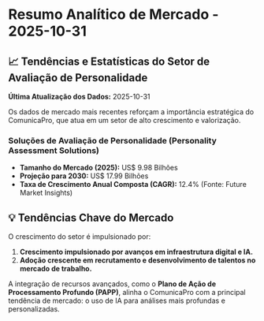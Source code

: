 # Resumo Analítico de Mercado - 2025-10-31

## 📈 Tendências e Estatísticas do Setor de Avaliação de Personalidade

**Última Atualização dos Dados:** 2025-10-31

Os dados de mercado mais recentes reforçam a importância estratégica do ComunicaPro, que atua em um setor de alto crescimento e valorização.

### Soluções de Avaliação de Personalidade (Personality Assessment Solutions)

- **Tamanho do Mercado (2025):** US$ 9.98 Bilhões
- **Projeção para 2030:** US$ 17.99 Bilhões
- **Taxa de Crescimento Anual Composta (CAGR):** 12.4% (Fonte: Future Market Insights)

## 💡 Tendências Chave do Mercado

O crescimento do setor é impulsionado por:
1. **Crescimento impulsionado por avanços em infraestrutura digital e IA.**
2. **Adoção crescente em recrutamento e desenvolvimento de talentos no mercado de trabalho.**

A integração de recursos avançados, como o **Plano de Ação de Processamento Profundo (PAPP)**, alinha o ComunicaPro com a principal tendência de mercado: o uso de IA para análises mais profundas e personalizadas.
